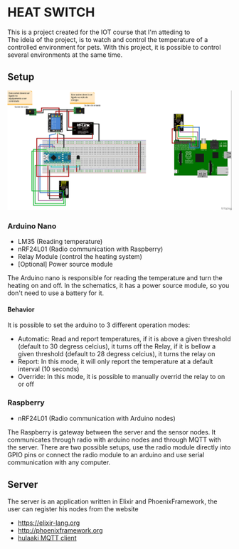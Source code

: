 # HEAT SWITCH #

This is a project created for the IOT course that I'm atteding to  
The ideia of the project, is to watch and control the temperature of a controlled environment for pets. With this project, it is possible to control several environments at the same time.

## Setup ##

![alt text](https://github.com/balliegojr/heat-switch/blob/master/heat-switch-nrf_bb.jpg "Fritizzing project")

### Arduino Nano ###
- LM35 (Reading temperature)
- nRF24L01 (Radio communication with Raspberry)
- Relay Module (control the heating system)
- [Optional] Power source module

The Arduino nano is responsible for reading the temperature and turn the heating on and off. In the schematics, it has a power source module, so you don't need to use a battery for it.

#### Behavior ####
It is possible to set the arduino to 3 different operation modes:
- Automatic: Read and report temperatures, if it is above a given threshold (default to 30 degress celcius), it turns off the Relay, if it is bellow a given threshold (default to 28 degress celcius), it turns the relay on  
- Report: In this mode, it will only report the temperature at a default interval (10 seconds)  
- Override: In this mode, it is possible to manually overrid the relay to on or off


### Raspberry ###
- nRF24L01 (Radio communication with Arduino nodes)

The Raspberry is gateway between the server and the sensor nodes. It communicates through radio with arduino nodes and through MQTT with the server.
There are two possible setups, use the radio module directly into GPIO pins or connect the radio module to an arduino and use serial communication with any computer.


## Server ##

The server is an application written in Elixir and PhoenixFramework, the user can register his nodes from the website  
- https://elixir-lang.org
- http://phoenixframework.org
- [hulaaki MQTT client](https://github.com/suvash/hulaaki)